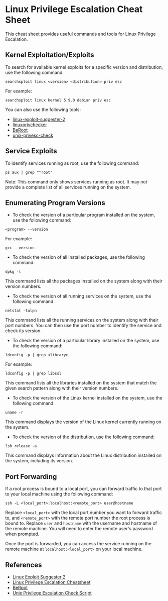 # Linux Privilege Escalation Cheat Sheet

This cheat sheet provides useful commands and tools for Linux Privilege Escalation.

## Kernel Exploitation/Exploits

To search for available kernel exploits for a specific version and distribution, use the following command:

```searchsploit linux <version> <distribution> priv esc```


For example:

```searchsploit linux kernel 5.9.0 debian priv esc```


You can also use the following tools:

- [linux-exploit-suggester-2](https://github.com/jondonas/linux-exploit-suggester-2)
- [linuxprivchecker](https://github.com/linted/linuxprivchecker)
- [BeRoot](https://github.com/AlessandroZ/BeRoot)
- [unix-privesc-check](https://pentestmonkey.net/tools/audit/unix-privesc-check)

## Service Exploits

To identify services running as root, use the following command:

```ps aux | grep "^root"```

Note: This command only shows services running as root. It may not provide a complete list of all services running on the system.

## Enumerating Program Versions

- To check the version of a particular program installed on the system, use the following command:

```<program> --version```

For example:

```gcc --version```

- To check the version of all installed packages, use the following command:

```dpkg -l```

This command lists all the packages installed on the system along with their version numbers.

- To check the version of all running services on the system, use the following command:

```netstat -tulpn```

This command lists all the running services on the system along with their port numbers. You can then use the port number to identify the service and check its version.

- To check the version of a particular library installed on the system, use the following command:

```ldconfig -p | grep <library>```

For example:

```ldconfig -p | grep libssl```

This command lists all the libraries installed on the system that match the given search pattern along with their version numbers.

- To check the version of the Linux kernel installed on the system, use the following command:

```uname -r```

This command displays the version of the Linux kernel currently running on the system.

- To check the version of the distribution, use the following command:

```lsb_release -a```


This command displays information about the Linux distribution installed on the system, including its version.

## Port Forwarding

If a root process is bound to a local port, you can forward traffic to that port to your local machine using the following command:

```ssh -L <local_port>:localhost:<remote_port> user@hostname```

Replace `<local_port>` with the local port number you want to forward traffic to, and `<remote_port>` with the remote port number the root process is bound to. Replace `user` and `hostname` with the username and hostname of the remote machine. You will need to enter the remote user's password when prompted.

Once the port is forwarded, you can access the service running on the remote machine at `localhost:<local_port>` on your local machine.


## References

- [Linux Exploit Suggester 2](https://github.com/jondonas/linux-exploit-suggester-2)
- [Linux Privilege Escalation Cheatsheet](https://book.hacktricks.xyz/linux-unix/linux-privilege-escalation-cheat-sheet)
- [BeRoot](https://github.com/AlessandroZ/BeRoot) 
- [Unix Privilege Escalation Check Script](https://pentestmonkey.net/tools/audit/unix-privesc-check)
